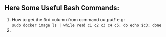 ## Here Some Useful Bash Commands:

1. How to get the 3rd column from command output? e.g:  
```sudo docker image ls | while read c1 c2 c3 c4 c5; do echo $c3; done```
2. 